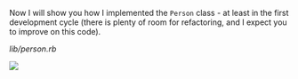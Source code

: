 
Now I will show you how I implemented the `Person` class - at least in the first development cycle (there is plenty of room for refactoring, and I expect you to improve on this code).

_lib/person.rb_

![](https://cdn.fs.teachablecdn.com/ADNupMnWyR7kCWRvm76Laz/resize=width:1000/https://www.filepicker.io/api/file/PWWFUSnNStu9lIuKNY41)